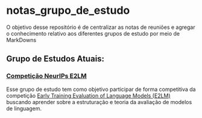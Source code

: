 # notas_grupo_de_estudo
O objetivo desse repositório é de centralizar as notas de reuniões e agregar o conhecimento relativo aos diferentes grupos de estudo por meio de MarkDowns

## Grupo de Estudos Atuais:

### [Competição NeurIPs E2LM](./neurips_e2lm.MD)
Esse grupo de estudo tem como objetivo participar de forma competitiva da competição [Early Training Evaluation of Language Models (E2LM)](https://e2lmc.github.io/) buscando aprender sobre a estruturação e teoria da avaliação de modelos de linguagem.